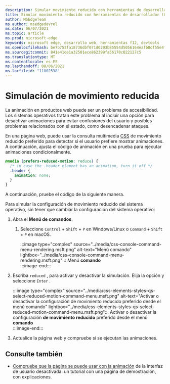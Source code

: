 ```yaml
---
description: Simular movimiento reducido con herramientas de desarrollador.
title: Simular movimiento reducido con herramientas de desarrollador (CSS prefiere el movimiento reducido)
author: MSEdgeTeam
ms.author: msedgedevrel
ms.date: 06/07/2021
ms.topic: article
ms.prod: microsoft-edge
keywords: microsoft edge, desarrollo web, herramientas f12, devtools
ms.openlocfilehash: be7b753fa18736dbf071d0203b85554d5056164eafb8df55e4f40df8086d4214
ms.sourcegitcommit: 841e41de1a32501ece862399fa56170c022127c5
ms.translationtype: MT
ms.contentlocale: es-ES
ms.lasthandoff: 08/06/2021
ms.locfileid: "11802538"
---
```

# <a name="reduced-motion-simulation"></a>Simulación de movimiento reducida  

La animación en productos web puede ser un problema de accesibilidad.  Los sistemas operativos tratan este problema al incluir una opción para desactivar animaciones para evitar confusiones del usuario y posibles problemas relacionados con el estado, como desencadenar ataques.  

En una página web, puede usar la consulta multimedia [CSS][MDNPrefersReducedMotion] de movimiento reducido preferido para detectar si el usuario prefiere mostrar animaciones.  A continuación, ajusta el código de animación en una prueba para ejecutar animaciones condicionalmente.  

```css
@media (prefers-reduced-motion: reduce) {
  /* in case the .header element has an animation, turn it off */
  .header {
    animation: none;
  }
}
```  

A continuación, pruebe el código de la siguiente manera.

Para simular la configuración de movimiento reducido del sistema operativo, sin tener que cambiar la configuración del sistema operativo:

1.  Abra el **Menú de comandos**.  
    1.  Seleccione `Control` + `Shift` + `P` en Windows/Linux o `Command` + `Shift` + `P` en macOS.  
        
        :::image type="complex" source="../media/css-console-command-menu-rendering.msft.png" alt-text="Menú comando" lightbox="../media/css-console-command-menu-rendering.msft.png":::
           Menú **comando**  
        :::image-end:::  
        
1.  Escriba `reduced` , para activar y desactivar la simulación.  Elija la opción y seleccione `Enter` .  
    
    :::image type="complex" source="../media/css-elements-styles-qs-select-reduced-motion-command-menu.msft.png" alt-text="Activar o desactivar la configuración de movimiento reducido preferido desde el menú comando" lightbox="../media/css-elements-styles-qs-select-reduced-motion-command-menu.msft.png":::
       Activar o desactivar la configuración **de movimiento reducido** preferido desde el menú **comando**  
    :::image-end:::  
    
1.  Actualice la página web y compruebe si se ejecutan las animaciones.


## <a name="see-also"></a>Consulte también

* [Compruebe que la página se puede usar con la animación](test-reduced-ui-motion.md) de la interfaz de usuario desactivada: un tutorial con una página de demostración, con explicaciones.

    
<!-- links -->  
[DevtoolsIndex]: ../index.md "Microsoft Edge (Chromium) Developer Tools | Microsoft Docs"  
[MDNPrefersReducedMotion]: https://developer.mozilla.org/docs/Web/CSS/@media/prefers-reduced-motion "prefers-reduced-motion | MDN"  
